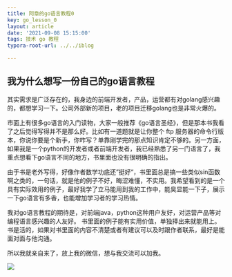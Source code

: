 ```yaml
---
title: 阿章的go语言教程0
key: go_lesson_0
layout: article
date: '2021-09-08 15:15:00'
tags: 技术 go 教程
typora-root-url: ../../iblog

---
```


## 我为什么想写一份自己的go语言教程

其实需求是广泛存在的，我身边的前端开发者，产品，运营都有对golang感兴趣的，都想学习一下。公司外部新的项目，老的项目迁移golang也是非常火爆的。

市面上有很多go语言的入门读物，大家一般推荐《go语言圣经》，但是那本书我看了之后觉得写得并不是那么好。比如有一道题就是让你整个 ftp 服务器的命令行版本，你说你要是个新手，你咋写？单靠刚学完的那点知识肯定不够的。另一方面，如果我是一个python的开发者或者前端开发者，我已经熟悉了另一门语言了，我重点想看下go语言不同的地方，书里面也没有很明确的指出。

由于书是老外写得，好像作者数学功底还”挺好“，书里面总是搞一些类似sin函数啊之类的，一句话，就是他的例子不好，晦涩难懂，不实用。我希望看到的是一个具有实际效用的例子，最好我学了立马能用到我的工作中，能臭显能一下子，展示一下go语言有多香，也能增加学习者的学习热情。

我对go语言教程的期待是，对前端java，python这种用户友好，对运营产品等对编程语言感兴趣的人友好。 书里面的例子能有实用价值，单独择出来就能用上。书是活的，如果对书里面的内容不清楚或者有建议可以及时跟作者联系，最好是能面对面与他沟通。

所以我就亲自来了，放上我的微信，想与我交流可以加我。

![](http://img.azhangbaobao.cn/img/341631086667_.pic.jpg)
